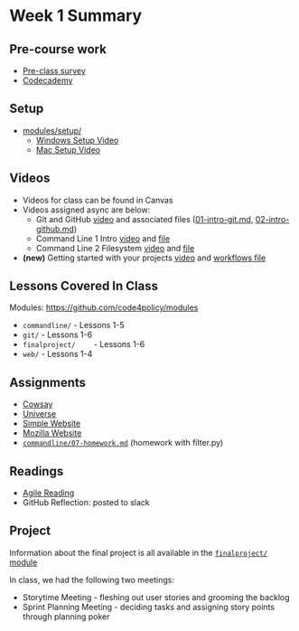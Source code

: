 # Week 1 Summary

## Pre-course work

- [Pre-class survey](https://docs.google.com/forms/d/e/1FAIpQLSfkrEoTE2CCGmpnCCEJZBKr1ph8U4T9-2Muy90xWzVgiEIg6g/viewform)
- [Codecademy](https://github.com/code4policy/2021/blob/main/precoursework.md)

## Setup

* [modules/setup/](https://github.com/code4policy/modules/tree/master/setup)
	* [Windows Setup Video](https://harvard.hosted.panopto.com/Panopto/Pages/Viewer.aspx?id=177cf138-1855-4247-a548-aca501372833)
	* [Mac Setup Video](https://harvard.hosted.panopto.com/Panopto/Pages/Viewer.aspx?id=882179f4-b960-4736-a464-aca5015aa6bd)

## Videos

* Videos for class can be found in Canvas
* Videos assigned async are below:
	* Git and GitHub [video](https://harvard.hosted.panopto.com/Panopto/Pages/Viewer.aspx?id=811469c4-0c47-4a1d-a0c6-ac9e01501327) and associated files ([01-intro-git.md](https://github.com/code4policy/modules/blob/master/git/01-intro-git.md), [02-intro-github.md](https://github.com/code4policy/modules/blob/master/git/02-intro-github.md))
	* Command Line 1 Intro [video](https://harvard.hosted.panopto.com/Panopto/Pages/Viewer.aspx?id=301dc6aa-8418-4872-ae10-ac9d0065911f) and [file](https://github.com/code4policy/modules/blob/master/commandline/01-intro.md)
	* Command Line 2 Filesystem [video](https://harvard.hosted.panopto.com/Panopto/Pages/Viewer.aspx?id=543e413a-6664-4ef6-aa83-ac9d00736510) and [file](https://github.com/code4policy/modules/blob/master/commandline/02-filesystem.md)
*  **(new)** Getting started with your projects [video](https://harvard.hosted.panopto.com/Panopto/Pages/Viewer.aspx?id=8aee5c6b-b97a-426e-81c9-acab00224fc0) and [workflows file](https://github.com/code4policy/modules/blob/master/git/12-workflow.md)

## Lessons Covered In Class

Modules: https://github.com/code4policy/modules

* `commandline/` - Lessons 1-5
* `git/` - Lessons 1-6
* `finalproject/	` - Lessons 1-6
* `web/` - Lessons 1-4

## Assignments

* [Cowsay](https://classroom.github.com/a/62sqVx4G)
* [Universe](https://classroom.github.com/a/wtsFvR6p)
* [Simple Website](https://github.com/code4policy/simple-website)
* [Mozilla Website](https://github.com/code4policy/mozilla-website)
* [`commandline/07-homework.md`](https://github.com/code4policy/modules/blob/master/commandline/07-homework.md) (homework with filter.py)

## Readings

* [Agile Reading](https://github.com/code4policy/modules/blob/master/agile/06-reading.md)
* GitHub Reflection: posted to slack

## Project

Information about the final project is all available in the [`finalproject/` module](https://github.com/code4policy/modules/tree/master/finalproject)

In class, we had the following two meetings:

* Storytime Meeting - fleshing out user stories and grooming the backlog
* Sprint Planning Meeting - deciding tasks and assigning story points through planning poker